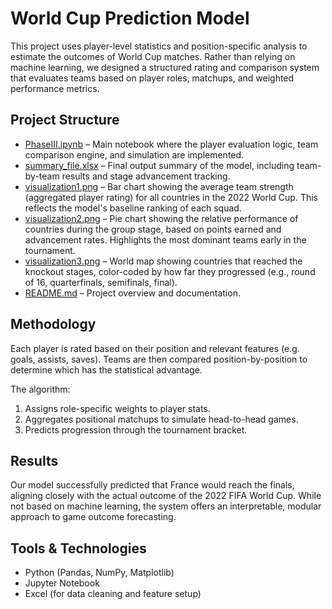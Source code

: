 # World Cup Prediction Model

This project uses player-level statistics and position-specific analysis to estimate the outcomes of World Cup matches. Rather than relying on machine learning, we designed a structured rating and comparison system that evaluates teams based on player roles, matchups, and weighted performance metrics.

## Project Structure

- [PhaseIII.ipynb](./PhaseIII.ipynb) – Main notebook where the player evaluation logic, team comparison engine, and simulation are implemented.
- [summary_file.xlsx](./summary_file.xlsx) – Final output summary of the model, including team-by-team results and stage advancement tracking.
- [visualization1.png](./visualization1.png) – Bar chart showing the average team strength (aggregated player rating) for all countries in the 2022 World Cup. This reflects the model's baseline ranking of each squad.
- [visualization2.png](./visualization2.png) – Pie chart showing the relative performance of countries during the group stage, based on points earned and advancement rates. Highlights the most dominant teams early in the tournament.
- [visualization3.png](./visualization3.png) – World map showing countries that reached the knockout stages, color-coded by how far they progressed (e.g., round of 16, quarterfinals, semifinals, final).
- [README.md](./README.md) – Project overview and documentation.


## Methodology

Each player is rated based on their position and relevant features (e.g. goals, assists, saves). Teams are then compared position-by-position to determine which has the statistical advantage.

The algorithm:
1. Assigns role-specific weights to player stats.
2. Aggregates positional matchups to simulate head-to-head games.
3. Predicts progression through the tournament bracket.

## Results

Our model successfully predicted that France would reach the finals, aligning closely with the actual outcome of the 2022 FIFA World Cup. While not based on machine learning, the system offers an interpretable, modular approach to game outcome forecasting.

## Tools & Technologies

- Python (Pandas, NumPy, Matplotlib)
- Jupyter Notebook
- Excel (for data cleaning and feature setup)


